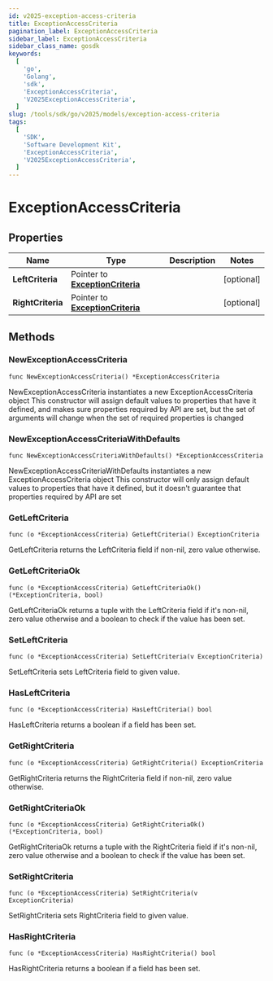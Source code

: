 ```yaml
---
id: v2025-exception-access-criteria
title: ExceptionAccessCriteria
pagination_label: ExceptionAccessCriteria
sidebar_label: ExceptionAccessCriteria
sidebar_class_name: gosdk
keywords:
  [
    'go',
    'Golang',
    'sdk',
    'ExceptionAccessCriteria',
    'V2025ExceptionAccessCriteria',
  ]
slug: /tools/sdk/go/v2025/models/exception-access-criteria
tags:
  [
    'SDK',
    'Software Development Kit',
    'ExceptionAccessCriteria',
    'V2025ExceptionAccessCriteria',
  ]
---
```


# ExceptionAccessCriteria

## Properties

| Name | Type | Description | Notes |
| --- | --- | --- | --- |
| **LeftCriteria** | Pointer to [**ExceptionCriteria**](exception-criteria) |  | [optional] |
| **RightCriteria** | Pointer to [**ExceptionCriteria**](exception-criteria) |  | [optional] |

## Methods

### NewExceptionAccessCriteria

`func NewExceptionAccessCriteria() *ExceptionAccessCriteria`

NewExceptionAccessCriteria instantiates a new ExceptionAccessCriteria object This constructor will assign default values to properties that have it defined, and makes sure properties required by API are set, but the set of arguments will change when the set of required properties is changed

### NewExceptionAccessCriteriaWithDefaults

`func NewExceptionAccessCriteriaWithDefaults() *ExceptionAccessCriteria`

NewExceptionAccessCriteriaWithDefaults instantiates a new ExceptionAccessCriteria object This constructor will only assign default values to properties that have it defined, but it doesn't guarantee that properties required by API are set

### GetLeftCriteria

`func (o *ExceptionAccessCriteria) GetLeftCriteria() ExceptionCriteria`

GetLeftCriteria returns the LeftCriteria field if non-nil, zero value otherwise.

### GetLeftCriteriaOk

`func (o *ExceptionAccessCriteria) GetLeftCriteriaOk() (*ExceptionCriteria, bool)`

GetLeftCriteriaOk returns a tuple with the LeftCriteria field if it's non-nil, zero value otherwise and a boolean to check if the value has been set.

### SetLeftCriteria

`func (o *ExceptionAccessCriteria) SetLeftCriteria(v ExceptionCriteria)`

SetLeftCriteria sets LeftCriteria field to given value.

### HasLeftCriteria

`func (o *ExceptionAccessCriteria) HasLeftCriteria() bool`

HasLeftCriteria returns a boolean if a field has been set.

### GetRightCriteria

`func (o *ExceptionAccessCriteria) GetRightCriteria() ExceptionCriteria`

GetRightCriteria returns the RightCriteria field if non-nil, zero value otherwise.

### GetRightCriteriaOk

`func (o *ExceptionAccessCriteria) GetRightCriteriaOk() (*ExceptionCriteria, bool)`

GetRightCriteriaOk returns a tuple with the RightCriteria field if it's non-nil, zero value otherwise and a boolean to check if the value has been set.

### SetRightCriteria

`func (o *ExceptionAccessCriteria) SetRightCriteria(v ExceptionCriteria)`

SetRightCriteria sets RightCriteria field to given value.

### HasRightCriteria

`func (o *ExceptionAccessCriteria) HasRightCriteria() bool`

HasRightCriteria returns a boolean if a field has been set.
